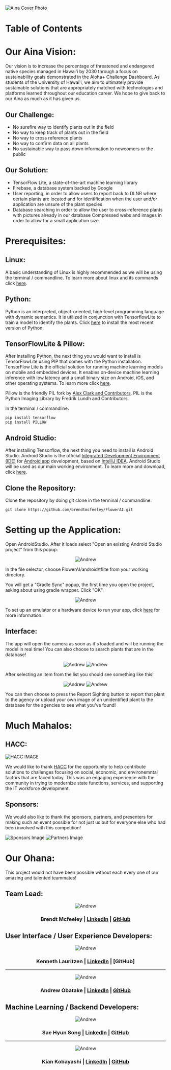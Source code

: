 ![Aina Cover Photo](ainaCoverImage.png)

# Table of Contents

# Our Aina Vision:
Our vision is to increase the percentage of threatened and endangered native species managed in Hawai'i by 2030 through a focus on sustainability goals demonstrated in the Aloha+ Challenge Dashboard. As students of the University of Hawai'i, we aim to ultimately provide sustainable solutions that are appropriately matched with technologies and platforms learned throughout our education career. We hope to give back to our Aina as much as it has given us.

## Our Challenge:

* No surefire way to identify plants out in the field
* No way to keep track of plants out in the field
* No way to cross reference plants
* No way to confirm data on all plants
* No sustainable way to pass down information to newcomers or the public

## Our Solution:

* TensorFlow Lite, a state-of-the-art machine learning library
* Firebase, a database system backed by Google
* User reporting, in order to allow users to report back to DLNR where certain plants are located and for identification when the user and/or application are unsure of the plant species
* Database searching in order to allow the user to cross-reference plants with pictures already in our database
Compressed webs and images in order to allow for a small application size

# Prerequisites:

## Linux:
A basic understanding of Linux is highly recommended as we will be using the terminal / commandline. To learn more about linux and its commands click [here](https://maker.pro/linux/tutorial/basic-linux-commands-for-beginners).

## Python:
Python is an interpreted, object-oriented, high-level programming language with dynamic semantics. It is utilized in conjunction with TensorflowLite to train a model to identify the plants. Click [here](https://www.python.org/downloads/) to install the most recent version of Python.

## TensorFlowLite & Pillow:
After installing Python, the next thing you would want to install is TensorFlowLite using PIP that comes with the Python installation. TensorFlow Lite is the official solution for running machine learning models on mobile and embedded devices. It enables on‑device machine learning inference with low latency and a small binary size on Android, iOS, and other operating 
systems. To learn more click [here](https://www.tensorflow.org/lite/).

Pillow is the friendly PIL fork by [Alex Clark and Contributors](https://github.com/python-pillow/Pillow/graphs/contributors). PIL is the Python Imaging Library by Fredrik Lundh and Contributors.

In the terminal / commandline: 
```
pip install tensorflow
pip install PILLOW
```

## Android Studio:
After installing Tensorflow, the next thing you need to install is Android Studio. Android Studio is the official [Integrated Development Environment (IDE)](https://searchsoftwarequality.techtarget.com/definition/integrated-development-environment) for [Android app](https://en.wikipedia.org/wiki/Android_(operating_system)) development, based on [IntelliJ IDEA](https://www.jetbrains.com/idea/). Android Studio will be used as our main working environment. To learn more and download, click [here](https://developer.android.com/studio/).

## Clone the Repository:
Clone the repository by doing git clone in the terminal / commandline:
```
git clone https://github.com/brendtmcfeeley/FlowerAI.git
```

# Setting up the Application:
Open AndroidStudio. After it loads select "Open an existing Android Studio project" from this popup:

<p align="center">
  <img src="https://github.com/brendtmcfeeley/FlowerAI/blob/master/android1.png?raw=true" alt="Andrew"/>
</p>

In the file selector, choose FlowerAI/android/tflite from your working directory.

You will get a "Gradle Sync" popup, the first time you open the project, asking about using gradle wrapper. Click "OK".

<p align="center">
  <img src="https://github.com/brendtmcfeeley/FlowerAI/blob/master/android2.png?raw=true" alt="Andrew"/>
</p>

To set up an emulator or a hardware device to run your app, click [here](https://developer.android.com/studio/run/) for more information.

## Interface:

The app will open the camera as soon as it's loaded and will be running the model in real time! You can also choose to search plants that are in the database!

<p align="center">
  <img src="https://github.com/brendtmcfeeley/FlowerAI/blob/master/exImg3.jpg?raw=true" alt="Andrew"/>
  <img src="https://github.com/brendtmcfeeley/FlowerAI/blob/master/exImg2.jpg?raw=true" alt="Andrew"/>
</p>

After selecting an item from the list you should see something like this!

<p align="center">
  <img src="https://github.com/brendtmcfeeley/FlowerAI/blob/master/exImg1.jpg?raw=true" alt="Andrew"/>
  <img src="https://github.com/brendtmcfeeley/FlowerAI/blob/master/exImg4.jpg?raw=true" alt="Andrew"/>
</p>

You can then choose to press the Report Sighting button to report that plant to the agency or upload your own image of an unidentified plant to the database for the agencies to see what you've found!

# Much Mahalos:

## HACC:
![HACC IMAGE](http://hacc.hawaii.gov/wp-content/uploads/2017/08/HACC-with-Flag-final.png)

We would like to thank [HACC](http://hacc.hawaii.gov/) for the opportunity to help contribute solutions to challenges focusing on social, economic, and environemntal factors that are faced today. This was an engaging experience with the community in trying to modernize state functions, services, and supporting the IT workforce development.

## Sponsors:
We would also like to thank the sponsors, partners, and presenters for making such an event possible for not just us but for everyone else who had been involved with this competition!

![Sponsors Image](sponsorsImg.png)
![Partners Image](partnersImg.png)

# Our Ohana:
This project would not have been possible without each every one of our amazing and talented teammates!

## Team Lead:

<p align="center">
  <img src="https://github.com/brendtmcfeeley/FlowerAI/blob/master/brendt.png?raw=true" alt="Andrew"/>
</p>
<h3 align="center" id="brendtmcfeeleylinkedinhttpswwwlinkedincominbrendtmcfeeleygithubhttpsgithubcombrendtmcfeeley">Brendt Mcfeeley | <a href="https://www.linkedin.com/in/brendt-mcfeeley/">LinkedIn</a> | <a href="https://github.com/brendtmcfeeley">GitHub</a></h3>


## User Interface / User Experience Developers:

<p align="center">
  <img src="https://github.com/brendtmcfeeley/FlowerAI/blob/master/kenneth.jpeg?raw=true" alt="Andrew"/>
</p>
<h3 align="center" id="kennethlauritzenlinkedinhttpslinkedincominkennethlauritzen49907216agithub">Kenneth Lauritzen | <a href="https://linkedin.com/in/kenneth-lauritzen-49907216a/">LinkedIn</a> | [GitHub]</h3>

<hr>

<p align="center">
  <img src="https://github.com/brendtmcfeeley/FlowerAI/blob/master/andrew.jpeg?raw=true" alt="Andrew"/>
</p>
<h3 align="center" id="andrewobatakelinkedinhttpswwwlinkedincominandrewobatake8a5232106githubhttpsgithubcomaobatake">Andrew Obatake | <a href="https://www.linkedin.com/in/andrew-obatake-8a5232106/">LinkedIn</a> | <a href="https://github.com/aobatake">GitHub</a></h3>

## Machine Learning / Backend Developers:


<p align="center">
  <img src="https://github.com/brendtmcfeeley/FlowerAI/blob/master/sae.jpeg?raw=true" alt="Andrew"/>
</p>
<h3 align="center" id="saehyunsonglinkedinhttpswwwlinkedincominsaehyunsonggithubhttpsgithubcomsaehyuns">Sae Hyun Song | <a href="https://www.linkedin.com/in/sae-hyun-song/">LinkedIn</a> | <a href="https://github.com/saehyuns">GitHub</a></h3>

<hr>

<p align="center">
  <img src="https://github.com/brendtmcfeeley/FlowerAI/blob/master/kian.jpeg?raw=true" alt="Andrew"/>
</p>
<h3 align="center" id="kiankobayashilinkedinhttpswwwlinkedincominkiankobayashigithubhttpsgithubcomkiankoba">Kian Kobayashi | <a href="https://www.linkedin.com/in/kiankobayashi/">LinkedIn</a> | <a href="https://github.com/kiankoba">GitHub</a></h3>
